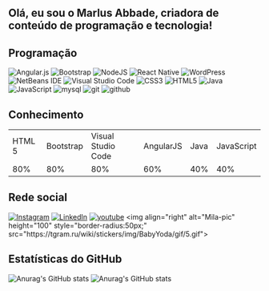 ## Olá, eu sou o Marlus Abbade, criadora de conteúdo de programação e tecnologia!

<h4 align="center">

<h2>Programação</h2>

![Angular.js](https://img.shields.io/badge/angular.js-%23E23237.svg?style=for-the-badge&logo=angularjs&logoColor=white)
![Bootstrap](https://img.shields.io/badge/bootstrap-%23563D7C.svg?style=for-the-badge&logo=bootstrap&logoColor=white)
![NodeJS](https://img.shields.io/badge/node.js-6DA55F?style=for-the-badge&logo=node.js&logoColor=white)
![React Native](https://img.shields.io/badge/react_native-%2320232a.svg?style=for-the-badge&logo=react&logoColor=%2361DAFB)
![WordPress](https://img.shields.io/badge/WordPress-%23117AC9.svg?style=for-the-badge&logo=WordPress&logoColor=white)
![NetBeans IDE](https://img.shields.io/badge/NetBeansIDE-1B6AC6.svg?style=for-the-badge&logo=apache-netbeans-ide&logoColor=white)
![Visual Studio Code](https://img.shields.io/badge/Visual%20Studio%20Code-0078d7.svg?style=for-the-badge&logo=visual-studio-code&logoColor=white)
![CSS3](https://img.shields.io/badge/css3-%231572B6.svg?style=for-the-badge&logo=css3&logoColor=white)
![HTML5](https://img.shields.io/badge/html5-%23E34F26.svg?style=for-the-badge&logo=html5&logoColor=white)
![Java](https://img.shields.io/badge/java-%23ED8B00.svg?style=for-the-badge&logo=java&logoColor=white)
![JavaScript](https://img.shields.io/badge/javascript-%23323330.svg?style=for-the-badge&logo=javascript&logoColor=%23F7DF1E)
![mysql](https://camo.githubusercontent.com/918fce8d50581bd97b7133e677a78ed2cad14f970522f219daaeb6d1c81060e1/68747470733a2f2f696d672e736869656c64732e696f2f62616467652f6d7973716c2d2532333030662e7376673f7374796c653d666f722d7468652d6261646765266c6f676f3d6d7973716c266c6f676f436f6c6f723d7768697465)
![git](https://camo.githubusercontent.com/ec0d32e85caf4723d5182a75338c89f85a2c3679aed0c46c9ee9fd1c8dc2a316/68747470733a2f2f696d672e736869656c64732e696f2f62616467652f6769742d2532334630353033332e7376673f7374796c653d666f722d7468652d6261646765266c6f676f3d676974266c6f676f436f6c6f723d7768697465)
![github](https://camo.githubusercontent.com/f6d50128cb007f85916b7a899da5d94f654dce35a37331c8d28573aef46f4274/68747470733a2f2f696d672e736869656c64732e696f2f62616467652f6769746875622d2532333132313031312e7376673f7374796c653d666f722d7468652d6261646765266c6f676f3d676974687562266c6f676f436f6c6f723d7768697465)

  <h2>Conhecimento</h2> 
  
<table>
  <tr>
    <td>HTML 5 </td>
    <td>Bootstrap</td>
    <td>Visual Studio Code</td>
    <td>AngularJS</td>
    <td>Java</td>
    <td>JavaScript</td>
  </tr>
  <tr>
    <td>80%</td>
    <td>80%</td>
    <td>80%</td>
    <td>60%</td>
    <td>40%</td>
    <td>40%</td>
  </tr>
</table>

</h4>

<h4 align="center">

<h2>Rede social</h2>

[![Instagram](https://img.shields.io/badge/Instagram-%23E4405F.svg?style=for-the-badge&logo=Instagram&logoColor=white)](https://www.instagram.com/mrabbadester2/)
[![LinkedIn](https://img.shields.io/badge/linkedin-%230077B5.svg?style=for-the-badge&logo=linkedin&logoColor=white)](https://www.linkedin.com/in/marlus-abbade-pcd-393089106/)
[![youtube](https://img.shields.io/badge/youtube-%23E23237.svg?style=for-the-badge&logo=linkedin&logoColor=white)]([https://www.linkedin.com/in/marlus-abbade-pcd-393089106/](https://www.youtube.com/channel/UCTeGV4RO8aeEG4kcxgorXvw))
<img align="right" alt="Mila-pic" height="100" style="border-radius:50px;" src="https://tgram.ru/wiki/stickers/img/BabyYoda/gif/5.gif">
</h4>

<h2>Estatísticas do GitHub</h2>

![Anurag's GitHub stats](https://github-readme-stats.vercel.app/api?username=mrabbadester&show_icons=true&theme=radical)
![Anurag's GitHub stats](https://github-readme-stats.vercel.app/api/top-langs/?username=mrabbadester&layout=compact&langs_count=7&theme=radical)

 
